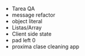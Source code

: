 * Tarea QA
* message refactor
* object literal
* Listas/Array
* Client side state
* pad left 0
* proxima clase cleaning app